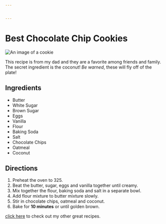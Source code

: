 ```yaml
---


---
```


<h1 id="best-chocolate-chip-cookies">Best Chocolate Chip Cookies</h1>
<p><img src="https://hips.hearstapps.com/hmg-prod.s3.amazonaws.com/images/180906-delish-seo-00017-1537277923.jpg?crop=1.00xw:0.750xh;0,0.250xh&amp;resize=480:*" alt="An image of a cookie"></p>
<p>This recipe is from my dad and they are a favorite among friends and family. The secret ingredient is the coconut! <em>Be warned</em>, these will fly off of the plate!</p>
<h2 id="ingredients">Ingredients</h2>
<ul>
<li>Butter</li>
<li>White Sugar</li>
<li>Brown Sugar</li>
<li>Eggs</li>
<li>Vanilla</li>
<li>Flour</li>
<li>Baking Soda</li>
<li>Salt</li>
<li>Chocolate Chips</li>
<li>Oatmeal</li>
<li>Coconut</li>
</ul>
<h2 id="directions">Directions</h2>
<ol>
<li>Preheat the oven to 325.</li>
<li>Beat the butter, sugar, eggs and vanilla together until creamy.</li>
<li>Mix together the flour, baking soda and salt in a separate bowl.</li>
<li>Add flour mixture to butter mixture slowly.</li>
<li>Stir in chocolate chips, oatmeal and coconut.</li>
<li>Bake for <strong>10 minutes</strong> or until golden brown.</li>
</ol>
<p><a href="http://allrecipes.com">click here</a> to check out my other great recipes.</p>

